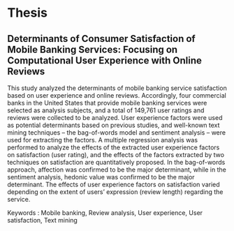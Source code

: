 # Thesis
## Determinants of Consumer Satisfaction of Mobile Banking Services: Focusing on Computational User Experience with Online Reviews

This study analyzed the determinants of mobile banking service satisfaction based on user experience and online reviews. Accordingly, four commercial banks in the United States that provide mobile banking services were selected as analysis subjects, and a total of 149,761 user ratings and reviews were collected to be analyzed. User experience factors were used as potential determinants based on previous studies, and well-known text mining techniques – the bag-of-words model and sentiment analysis – were used for extracting the factors. A multiple regression analysis was performed to analyze the effects of the extracted user experience factors on satisfaction (user rating), and the effects of the factors extracted by two techniques on satisfaction are quantitatively proposed. In the bag-of-words approach,  affection was confirmed to be the major determinant, while in the sentiment analysis,  hedonic value was confirmed to be the major determinant. The effects of user experience factors on satisfaction varied depending on the extent of users’ expression (review length) regarding the service.

Keywords : Mobile banking, Review analysis, User experience, 
User satisfaction, Text mining
